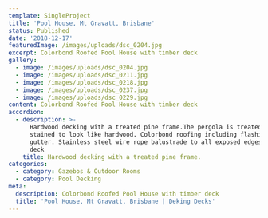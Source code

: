 ```yaml
---
template: SingleProject
title: 'Pool House, Mt Gravatt, Brisbane'
status: Published
date: '2018-12-17'
featuredImage: /images/uploads/dsc_0204.jpg
excerpt: Colorbond Roofed Pool House with timber deck
gallery:
  - image: /images/uploads/dsc_0204.jpg
  - image: /images/uploads/dsc_0211.jpg
  - image: /images/uploads/dsc_0218.jpg
  - image: /images/uploads/dsc_0237.jpg
  - image: /images/uploads/dsc_0229.jpg
content: Colorbond Roofed Pool House with timber deck
accordion:
  - description: >-
      Hardwood decking with a treated pine frame.The pergola is treated pine and
      stained to look like hardwood. Colorbond roofing including flashings and
      gutter. Stainless steel wire rope balustrade to all exposed edges of the
      deck
    title: Hardwood decking with a treated pine frame.
categories:
  - category: Gazebos & Outdoor Rooms
  - category: Pool Decking
meta:
  description: Colorbond Roofed Pool House with timber deck
  title: 'Pool House, Mt Gravatt, Brisbane | Deking Decks'
---
```


